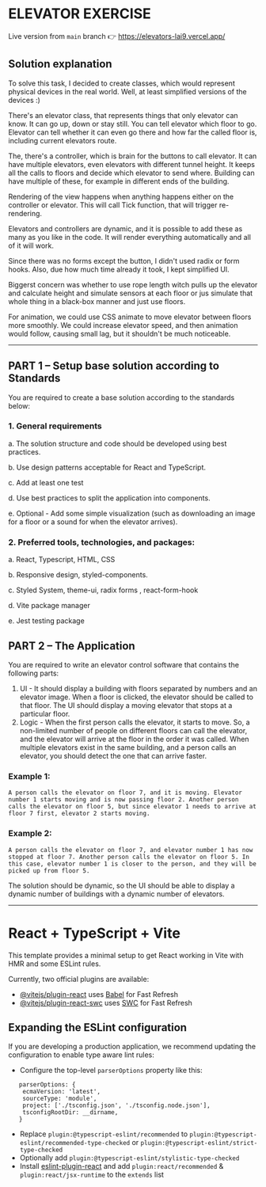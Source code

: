 # ELEVATOR EXERCISE

Live version from `main` branch 👉 https://elevators-lai9.vercel.app/

## Solution explanation

To solve this task, I decided to create classes, which would represent physical devices in the real world. Well, at least
simplified versions of the devices :) 

There's an elevator class, that represents things that only elevator can know. It can go up, down or stay still. You
can tell elevator which floor to go. Elevator can tell whether it can even go there and how far the called floor is, 
including current elevators route.

The, there's a controller, which is brain for the buttons to call elevator. It can have multiple elevators, even elevators
with different tunnel height. It keeps all the calls to floors and decide which elevator to send where. Building can have
multiple of these, for example in different ends of the building.

Rendering of the view happens when anything happens either on the controller or elevator. This will call Tick function,
that will trigger re-rendering.

Elevators and controllers are dynamic, and it is possible to add these as many as you like in the code.
It will render everything automatically and all of it will work.

Since there was no forms except the button, I didn't used radix or form hooks. Also, due how much
time already it took, I kept simplified UI.

Biggerst concern was whether to use rope length witch pulls up the elevator and calculate height and simulate
sensors at each floor or jus simulate that whole thing in a black-box manner and just use floors.

For animation, we could use CSS animate to move elevator between floors more smoothly. We could increase elevator speed,
and then animation would follow, causing small lag, but it shouldn't be much noticeable. 

---

## PART 1 – Setup base solution according to Standards

You are required to create a base solution according to the standards below:

### 1. General requirements

a. The solution structure and code should be developed using best practices.

b. Use design patterns acceptable for React and TypeScript.

c. Add at least one test

d. Use best practices to split the application into components.

e. Optional - Add some simple visualization (such as downloading an image for a floor or a sound for when the elevator arrives).



### 2. Preferred tools, technologies, and packages:

a. React, Typescript, HTML, CSS

b. Responsive design, styled-components.

c. Styled System, theme-ui, radix forms , react-form-hook

d. Vite package manager

e. Jest testing package

   
## PART 2 – The Application

You are required to write an elevator control software that contains the following parts:

1. UI - It should display a building with floors separated by numbers and an elevator image. When a floor is clicked, the elevator should be called to that floor. The UI should display a moving elevator that stops at a particular floor.
2. Logic - When the first person calls the elevator, it starts to move. So, a non-limited number of people on different floors can call the elevator, and the elevator will arrive at the floor in the order it was called. When multiple elevators exist in the same building, and a person calls an elevator, you should detect the one that can arrive faster.

### Example 1:
`
A person calls the elevator on floor 7, and it is moving. Elevator number 1 starts moving and is now passing floor 2. Another person calls the elevator on floor 5, but since elevator 1 needs to arrive at floor 7 first, elevator 2 starts moving.
`

### Example 2:
`
A person calls the elevator on floor 7, and elevator number 1 has now stopped at floor 7. Another person calls the elevator on floor 5. In this case, elevator number 1 is closer to the person, and they will be picked up from floor 5.
`

The solution should be dynamic, so the UI should be able to display a dynamic number of buildings with a dynamic
number of elevators.

---

# React + TypeScript + Vite

This template provides a minimal setup to get React working in Vite with HMR and some ESLint rules.

Currently, two official plugins are available:

- [@vitejs/plugin-react](https://github.com/vitejs/vite-plugin-react/blob/main/packages/plugin-react/README.md) uses [Babel](https://babeljs.io/) for Fast Refresh
- [@vitejs/plugin-react-swc](https://github.com/vitejs/vite-plugin-react-swc) uses [SWC](https://swc.rs/) for Fast Refresh

## Expanding the ESLint configuration

If you are developing a production application, we recommend updating the configuration to enable type aware lint rules:

- Configure the top-level `parserOptions` property like this:

```
   parserOptions: {
    ecmaVersion: 'latest',
    sourceType: 'module',
    project: ['./tsconfig.json', './tsconfig.node.json'],
    tsconfigRootDir: __dirname,
   }
```

- Replace `plugin:@typescript-eslint/recommended` to `plugin:@typescript-eslint/recommended-type-checked` or `plugin:@typescript-eslint/strict-type-checked`
- Optionally add `plugin:@typescript-eslint/stylistic-type-checked`
- Install [eslint-plugin-react](https://github.com/jsx-eslint/eslint-plugin-react) and add `plugin:react/recommended` & `plugin:react/jsx-runtime` to the `extends` list
